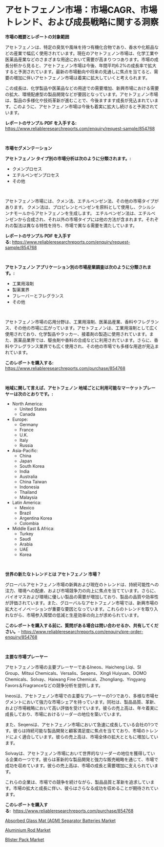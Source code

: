 <p><h1>アセトフェノン市場：市場CAGR、市場トレンド、および成長戦略に関する洞察</h1></p><p><strong>市場の概要とレポートの対象範囲</strong></p>
<p><p>アセトフェノンは、特定の臭気や風味を持つ有機化合物であり、香水や化粧品などの産業で幅広く使用されています。現在のアセトフェノン市場は、化学工業や医薬品産業などのさまざまな用途において需要が高まりつつあります。市場の成長分析から見ると、アセトフェノン市場は今後、年間平均6.2%の成長率で拡大すると予測されています。最新の市場動向や将来の見通しに焦点を当てると、需要の増加に伴いアセトフェノン市場は着実に拡大していくと考えられます。</p><p>この成長は、化学製品や医薬品などの用途での需要増加、新興市場における需要の拡大、環境配慮型の製品開発などが要因となっています。アセトフェノン市場は、製品の多様化や技術革新が進むことで、今後ますます成長が見込まれています。このように、アセトフェノン市場は今後も着実に拡大し続けると予測されています。</p></p>
<p><strong>レポートのサンプル PDF を入手する:</strong> <a href="https://www.reliableresearchreports.com/enquiry/request-sample/854768">https://www.reliableresearchreports.com/enquiry/request-sample/854768</a></p>
<p>&nbsp;</p>
<p><strong>市場セグメンテーション</strong></p>
<p><strong>アセトフェノン タイプ別の市場分析は次のように分類されます。:</strong></p>
<p><ul><li>クメンプロセス</li><li>エチルベンゼンプロセス</li><li>その他</li></ul></p>
<p>&nbsp;</p>
<p><p>アセトフェノン市場には、クメン法、エチルベンゼン法、その他の市場タイプがあります。 クメン法は、プロピレンとベンゼンを原料として使用し、クシルシンナモールからアセトフェノンを生成します。 エチルベンゼン法は、エチルベンゼンから合成され、それ以外の市場タイプには他の方法が含まれます。それぞれの製法は異なる特性を持ち、市場で異なる需要を満たしています。</p></p>
<p><strong>レポートのサンプル PDF を入手する:</strong>&nbsp;<a href="https://www.reliableresearchreports.com/enquiry/request-sample/854768">https://www.reliableresearchreports.com/enquiry/request-sample/854768</a></p>
<p>&nbsp;</p>
<p><strong> アセトフェノン アプリケーション別の市場産業調査は次のように分類されます。:</strong></p>
<p><ul><li>工業用溶剤</li><li>製薬業界</li><li>フレーバーとフレグランス</li><li>その他</li></ul></p>
<p>&nbsp;</p>
<p><p>アセトフェノン市場の応用分野は、工業用溶剤、医薬品産業、香料やフレグランス、その他の市場に広がっています。アセトフェノンは、工業用溶剤として広く使用されており、化学製品やラッカー、接着剤の製造に使用されています。また、医薬品業界では、駆虫剤や香料の合成などに利用されています。さらに、香料やフレグランス業界でも広く使用され、その他の市場でも多様な用途が見込まれています。</p></p>
<p><strong>このレポートを購入する:</strong>&nbsp; <a href="https://www.reliableresearchreports.com/purchase/854768">https://www.reliableresearchreports.com/purchase/854768</a></p>
<p>&nbsp;</p>
<p><strong>地域に関して言えば、アセトフェノン 地域ごとに利用可能なマーケットプレーヤーは次のとおりです。:</strong></p>
<p><ul>
    <li>
        North America:
        <ul>
            <li>United States</li>
            <li>Canada</li>
        </ul>
    </li>
    <li>
        Europe:
        <ul>
            <li>Germany</li>
            <li>France</li>
            <li>U.K.</li>
            <li>Italy</li>
            <li>Russia</li>
        </ul>
    </li>
    <li>
        Asia-Pacific:
        <ul>
            <li>China</li>
            <li>Japan</li>
            <li>South Korea</li>
            <li>India</li>
            <li>Australia</li>
            <li>China Taiwan</li>
            <li>Indonesia</li>
            <li>Thailand</li>
            <li>Malaysia</li>
        </ul>
    </li>
    <li>
        Latin America:
        <ul>
            <li>Mexico</li>
            <li>Brazil</li>
            <li>Argentina Korea</li>
            <li>Colombia</li>
        </ul>
    </li>
    <li>
        Middle East & Africa:
        <ul>
            <li>Turkey</li>
            <li>Saudi</li>
            <li>Arabia</li>
            <li>UAE</li>
            <li>Korea</li>
        </ul>
    </li>
    </ul></p>
<p>&nbsp;</p>
<p><strong>世界の新たなトレンドとは アセトフェノン 市場？</strong></p>
<p><p>グローバルアセトフェノン市場の新興および現在のトレンドは、持続可能性への注力、環境への配慮、および市場競争力の向上に焦点を当てています。さらに、バイオマスおよび環境に優しい製品の需要が増加しており、製品の品質や効率性が評価されています。また、グローバルなアセトフェノン市場では、新興市場の拡大とイノベーションが重要な要因となっています。これらのトレンドを取り入れながら、市場参入障壁の低減と生産効率の向上が求められています。</p></p>
<p><strong>このレポートを購入する前に、質問がある場合は問い合わせるか、共有してください。</strong>- <a href="https://www.reliableresearchreports.com/enquiry/pre-order-enquiry/854768">https://www.reliableresearchreports.com/enquiry/pre-order-enquiry/854768</a></p>
<p>&nbsp;</p>
<p><strong>主要な市場プレーヤー</strong></p>
<p><p>アセトフェノン市場の主要プレーヤーであるIneos、Haicheng Liqi、SI Group、Mitsui Chemicals、Versalis、Seqens、Xingli Huiyuan、DOMO Chemicals、Solvay、Haiwang Fine Chemical、Zhongliang、Yingyang Favors＆Fragranceなどの競争分析を提供します。 </p><p>Ineosは、アセトフェノン市場での主要なプレーヤーの1つであり、多様な市場セグメントにおいて強力な市場シェアを持っています。同社は、製品品質、革新、および市場戦略において高い評価を受けています。彼らの売上高は、年々着実に成長しており、市場におけるリーダーの地位を築いています。</p><p>また、Seqensは、アセトフェノン市場において急速に成長している会社の1つです。彼らは持続可能な製品開発と顧客満足度に焦点を当てており、市場のトレンドによく適合しています。彼らの売上高は、市場全体の拡大とともに増加しています。</p><p>Solvayは、アセトフェノン市場において世界的なリーダーの地位を獲得している企業の一つです。彼らは革新的な製品開発と強力な販売戦略を通じて、市場で成功を収めています。彼らの売上高は、市場の成長と需要増加に支えられています。</p><p>これらの企業は、市場での競争を続けながら、製品品質と革新を追求しています。市場の拡大と成長に伴い、彼らはさらなる成功を収めることが期待されています。</p></p>
<p><strong>このレポートを購入する:</strong>&nbsp;&nbsp;<a href="https://www.reliableresearchreports.com/purchase/854768">https://www.reliableresearchreports.com/purchase/854768</a></p>
<p><p><a href="https://github.com/Chiragrp22/Market-Research-Report-List-4/blob/main/absorbed-glass-mat-agm-separator-batteries-market.md">Absorbed Glass Mat (AGM) Separator Batteries Market</a></p><p><a href="https://forested-sushi-9b0.notion.site/Aluminium-Rod-Market-Size-and-Examines-its-Market-Scope-with-a-Primary-Focus-on-Growth-Opportuniti-b199c25d9fd84fba89c4dabe39cc7294">Aluminium Rod Market</a></p><p><a href="https://lydian-appliance-61d.notion.site/Blister-Pack-Market-Size-Share-Trends-Analysis-Report-By-Material-By-Type-By-End-user-By-Regio-ee2ac1ee5d60480fa39f4ea2a303455f">Blister Pack Market</a></p></p>